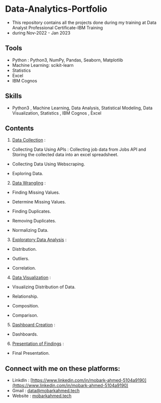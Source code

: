 # Data-Analytics-Portfolio
- This repository contains all the projects done during my training at Data Analyst Professional Certificate-IBM Training 
- during Nov-2022 - Jan 2023
## Tools
- Python : Python3, NumPy, Pandas, Seaborn, Matplotlib
- Machine Learning: scikit-learn
- Statistics
- Excel
- IBM Cognos
## Skills
- Python3 , Machine Learning, Data Analysis, Statistical Modeling, Data Visualization, Statistics , IBM Cognos , Excel
## Contents
1. [Data Collection](https://github.com/MOBARK-AHMED/Mobark-s_portfolio/tree/main/Projects/Data%20Collection) :

- Collecting Data Using APIs : Collecting job data from Jobs API and Storing the collected data into an excel spreadsheet.

- Collecting Data Using Webscraping.
 
- Exploring Data.

2. [Data Wrangling](https://github.com/MOBARK-AHMED/Mobark-s_portfolio/tree/main/Projects/Data%20Wrangling) :

- Finding Missing Values.

- Determine Missing Values.

- Finding Duplicates.

- Removing Duplicates.

- Normalizing Data.

3. [Exploratory Data Analysis](https://github.com/MOBARK-AHMED/Mobark-s_portfolio/tree/main/Projects/Exploratory%20Data%20Analysis) :

- Distribution.

- Outliers.

- Correlation.

4. [Data Visualization]() : 

- Visualizing Distribution of Data.

- Relationship.

- Composition.

- Comparison.

5. [Dashboard Creation]() :

- Dashboards.

6. [Presentation of Findings]() :

- Final Presentation.
## Connect with me on these platforms:
- LinkdIn : [https://www.linkedin.com/in/mobark-ahmed-5104a9190](https://www.linkedin.com/in/mobark-ahmed-5104a9190)
- Gmail :  [data@mobarkahmed.tech](mailto:data@mobarkahmed.tech)
- Website : [mobarkahmed.tech](https://www.mobarkahmed.tech)
